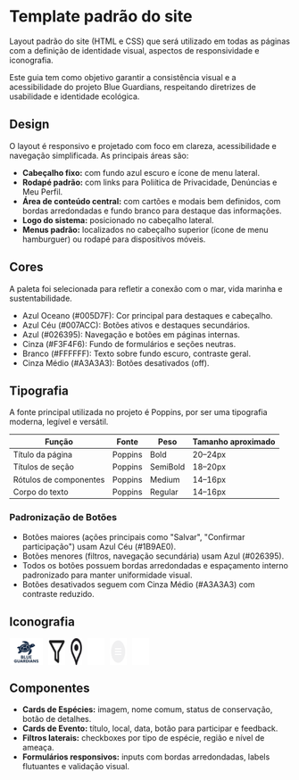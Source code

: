 # Template padrão do site
Layout padrão do site (HTML e CSS) que será utilizado em todas as páginas com a definição de identidade visual, aspectos de responsividade e iconografia.

Este guia tem como objetivo garantir a consistência visual e a acessibilidade do projeto Blue Guardians, respeitando diretrizes de usabilidade e identidade ecológica.

## Design

O layout é responsivo e projetado com foco em clareza, acessibilidade e navegação simplificada. As principais áreas são:
- **Cabeçalho fixo:** com fundo azul escuro e ícone de menu lateral.
- **Rodapé padrão:** com links para Poliítica de Privacidade, Denúncias e Meu Perfil.
- **Área de conteúdo central:** com cartões e modais bem definidos, com bordas arredondadas e fundo branco para destaque das informações.
- **Logo do sistema:** posicionado no cabeçalho lateral.
- **Menus padrão:** localizados no cabeçalho superior (ícone de menu hamburguer) ou rodapé para dispositivos móveis.

## Cores
A paleta foi selecionada para refletir a conexão com o mar, vida marinha e sustentabilidade.
- Azul Oceano (#005D7F): Cor principal para destaques e cabeçalho.
- Azul Céu (#007ACC): Botões ativos e destaques secundários.
- Azul (#026395): Navegação e botões em páginas internas.
- Cinza (#F3F4F6): Fundo de formulários e seções neutras.
- Branco (#FFFFFF): Texto sobre fundo escuro, contraste geral.
- Cinza Médio (#A3A3A3): Botões desativados (off).

## Tipografia
A fonte principal utilizada no projeto é Poppins, por ser uma tipografia moderna, legível e versátil.

| Função                 | Fonte   | Peso     | Tamanho aproximado |
| ---------------------- | ------- | -------- | ------------------ |
| Título da página       | Poppins | Bold     | 20–24px            |
| Títulos de seção       | Poppins | SemiBold | 18–20px            |
| Rótulos de componentes | Poppins | Medium   | 14–16px            |
| Corpo do texto         | Poppins | Regular  | 14–16px    

### Padronização de Botões
- Botões maiores (ações principais como "Salvar", "Confirmar participação") usam Azul Céu (#1B9AE0).
- Botões menores (filtros, navegação secundária) usam Azul (#026395).
- Todos os botões possuem bordas arredondadas e espaçamento interno padronizado para manter uniformidade visual.
- Botões desativados seguem com Cinza Médio (#A3A3A3) com contraste reduzido.

## Iconografia

<div style="display: flex; gap: 10px; flex-wrap: wrap;">
  <img src="img/icons/Blue guardians logo.svg" alt="Login" width="60" height="auto"/>
  <img src="img/icons/Filter.svg" alt="Filtro" width="30" height="auto"/>
  <img src="img/icons/icon.svg" alt="Feedbacks" width="20" height="auto"/>
  <img src="img/icons/icone de busca.svg" alt="Eventos" width="30" height="auto"/>
  <img src="img/icons/leading-icon.svg" alt="Eventos" width="30" height="auto"/>
  <img src="img/icons/trailing-icon.svg" alt="Eventos" width="30" height="auto"/>
</div>

## Componentes
- **Cards de Espécies:** imagem, nome comum, status de conservação, botão de detalhes.
- **Cards de Evento:** título, local, data, botão para participar e feedback.
- **Filtros laterais:** checkboxes por tipo de espécie, região e nível de ameaça.
- **Formulários responsivos:** inputs com bordas arredondadas, labels flutuantes e validação visual.
